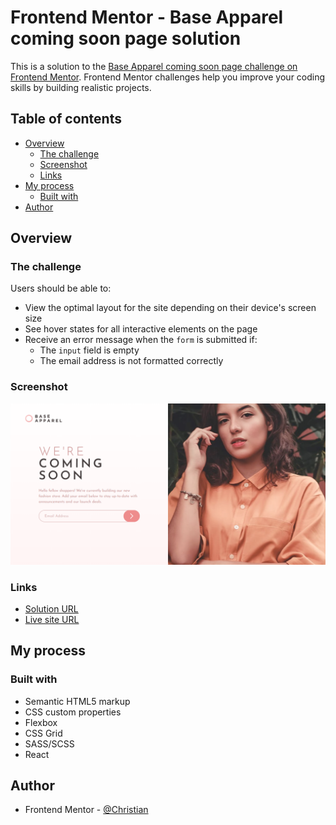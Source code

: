 # Frontend Mentor - Base Apparel coming soon page solution

This is a solution to the [Base Apparel coming soon page challenge on Frontend Mentor](https://www.frontendmentor.io/challenges/base-apparel-coming-soon-page-5d46b47f8db8a7063f9331a0). Frontend Mentor challenges help you improve your coding skills by building realistic projects. 

## Table of contents

- [Overview](#overview)
  - [The challenge](#the-challenge)
  - [Screenshot](#screenshot)
  - [Links](#links)
- [My process](#my-process)
  - [Built with](#built-with)
- [Author](#author)

## Overview

### The challenge

Users should be able to:

- View the optimal layout for the site depending on their device's screen size
- See hover states for all interactive elements on the page
- Receive an error message when the `form` is submitted if:
  - The `input` field is empty
  - The email address is not formatted correctly

### Screenshot

![](./desing/screenshot.png)

### Links

- [Solution URL](https://www.frontendmentor.io/solutions/base-apparel-coming-soon-page-jC6u_dAeNN)
- [Live site URL](https://frolicking-frangollo-9b0933.netlify.app/)

## My process

### Built with

- Semantic HTML5 markup
- CSS custom properties
- Flexbox
- CSS Grid
- SASS/SCSS
- React

## Author

- Frontend Mentor - [@Christian](https://www.frontendmentor.io/profile/flchris)
